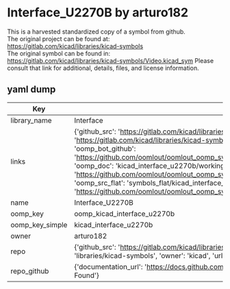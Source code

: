 # Interface_U2270B by arturo182  
This is a harvested standardized copy of a symbol from github.  
The original project can be found at:  
https://gitlab.com/kicad/libraries/kicad-symbols  
The original symbol can be found in:
https://gitlab.com/kicad/libraries/kicad-symbols/Video.kicad_sym
Please consult that link for additional, details, files, and license information.  
## yaml dump  
| Key | Value |  
| --- | --- |  
| library_name | Interface |  
| links | {'github_src': 'https://gitlab.com/kicad/libraries/kicad-symbols/Video.kicad_sym', 'github_src_repo': 'https://gitlab.com/kicad/libraries/kicad-symbols', 'oomp_bot': 'kicad_interface_u2270b/working', 'oomp_bot_github': 'https://github.com/oomlout/oomlout_oomp_symbol_bot/tree/main/kicad_interface_u2270b/working', 'oomp_doc': 'kicad_interface_u2270b/working', 'oomp_doc_github': 'https://github.com/oomlout/oomlout_oomp_symbol_doc/tree/main/kicad_interface_u2270b/working', 'oomp_src_flat': 'symbols_flat/kicad_interface_u2270b/working', 'oomp_src_flat_github': 'https://github.com/oomlout/oomlout_oomp_symbol_src/tree/main/kicad_interface_u2270b/working'} |  
| name | Interface_U2270B |  
| oomp_key | oomp_kicad_interface_u2270b |  
| oomp_key_simple | kicad_interface_u2270b |  
| owner | arturo182 |  
| repo | {'github_src': 'https://gitlab.com/kicad/libraries/kicad-symbols/Video.kicad_sym', 'name': 'libraries/kicad-symbols', 'owner': 'kicad', 'url': 'https://gitlab.com/kicad/libraries/kicad-symbols'} |  
| repo_github | {'documentation_url': 'https://docs.github.com/rest/repos/repos#get-a-repository', 'message': 'Not Found'} |  

